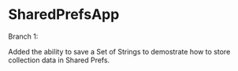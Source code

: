 # SharedPrefsApp

Branch 1:

Added the ability to save a Set of Strings to demostrate how to store collection data in Shared Prefs. 
